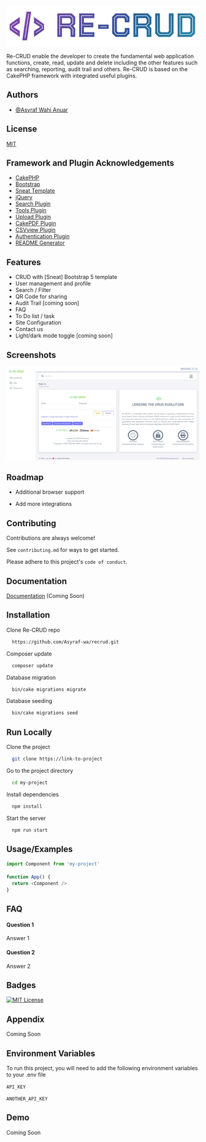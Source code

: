 
![Logo](https://github.com/Asyraf-wa/recrud/blob/main/webroot/img/ReCRUD.jpg)


Re-CRUD enable the developer to create the fundamental web application functions, create, read, update and delete including the other features such as searching, reporting, audit trail and others. Re-CRUD is based on the CakePHP framework with integrated useful plugins.
## Authors

- [@Asyraf Wahi Anuar](https://github.com/Asyraf-wa)


## License

[MIT](https://choosealicense.com/licenses/mit/)


## Framework and Plugin Acknowledgements

 - [CakePHP](https://cakephp.org)
 - [Bootstrap](https://getbootstrap.com)
 - [Sneat Template](https://themewagon.com/themes/free-responsive-bootstrap-5-html5-admin-template-sneat/)
 - [jQuery](https://ajax.googleapis.com/ajax/libs/jquery/3.6.0/jquery.min.js)
 - [Search Plugin](https://github.com/FriendsOfCake/search)
 - [Tools Plugin](https://github.com/dereuromark/cakephp-tools)
 - [Upload Plugin](https://github.com/FriendsOfCake/cakephp-upload)
 - [CakePDF Plugin](https://github.com/FriendsOfCake/CakePdf)
 - [CSVview Plugin](https://github.com/FriendsOfCake/cakephp-csvview)
 - [Authentication Plugin](https://github.com/cakephp/authentication)
 - [README Generator](https://readme.so/editor)

## Features

- CRUD with [Sneat] Bootstrap 5 template
- User management and profile
- Search / Filter
- QR Code for sharing
- Audit Trail [coming soon]
- FAQ
- To Do list / task
- Site Configuration
- Contact us
- Light/dark mode toggle [coming soon]


## Screenshots

![App Screenshot](https://github.com/Asyraf-wa/recrud/blob/main/webroot/img/ss/ss_login.jpg)


## Roadmap

- Additional browser support

- Add more integrations


## Contributing

Contributions are always welcome!

See `contributing.md` for ways to get started.

Please adhere to this project's `code of conduct`.


## Documentation

[Documentation](https://codethepixel.com) (Coming Soon)


## Installation

Clone Re-CRUD repo

```bash
  https://github.com/Asyraf-wa/recrud.git
```

Composer update

```bash
  composer update
```

Database migration

```bash
  bin/cake migrations migrate
```

Database seeding

```bash
  bin/cake migrations seed
```
    
## Run Locally

Clone the project

```bash
  git clone https://link-to-project
```

Go to the project directory

```bash
  cd my-project
```

Install dependencies

```bash
  npm install
```

Start the server

```bash
  npm run start
```


## Usage/Examples

```javascript
import Component from 'my-project'

function App() {
  return <Component />
}
```


## FAQ

#### Question 1

Answer 1

#### Question 2

Answer 2


## Badges

[![MIT License](https://img.shields.io/badge/License-MIT-green.svg)](https://choosealicense.com/licenses/mit/)

## Appendix

Coming Soon


## Environment Variables

To run this project, you will need to add the following environment variables to your .env file

`API_KEY`

`ANOTHER_API_KEY`


## Demo

Coming Soon

